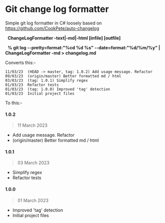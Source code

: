 ﻿# Git change log formatter

Simple git log formatter in C# loosely based on https://github.com/CookPete/auto-changelog

&nbsp;&nbsp;**ChangeLogFormatter -text|-md|-html [infile] [outfile]** 

&nbsp;&nbsp;**% git log --pretty=format:"%cd %d %s" --date=format:"%d/%m/%y" | ChangeLogFormatter -md > changelog.md**


Converts this:-
```
11/03/23  (HEAD -> master, tag: 1.0.2) Add usage message. Refactor
09/03/23  (origin/master) Better formatted md / html
03/03/23  (tag: 1.0.1) Simplify regex
01/03/23  Refactor tests
01/03/23  (tag: 1.0.0) Improved 'tag' detection
01/03/23  Initial project files
```

To this:-
#### 1.0.2
> 11 March 2023
- Add usage message. Refactor
- (origin/master) Better formatted md / html
#### 1.0.1
> 03 March 2023
- Simplify regex
- Refactor tests
#### 1.0.0
> 01 March 2023
- Improved 'tag' detection
- Initial project files